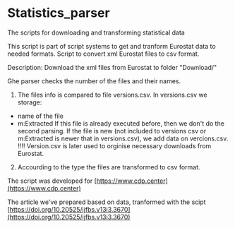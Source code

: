 # Statistics_parser
The scripts for downloading and transforming statistical data

This script is part of script systems to get and tranform Eurostat data to needed formats.
Script to convert xml Eurostat files to csv format.

Description:
Download the xml files from Eurostat to folder "Download/"

Ghe parser checks the number of the files and their names.
1) The files info is compared to file versions.csv.
In versions.csv we storage:
- name of the file
- m:Extracted 
If this file is already executed before, then we don't do the second parsing.
If the file is new (not included to versions csv or m:Extracted  is newer that in versions.csv), we add data on vercions.csv.
!!!! Version.csv is later used to orginise necessary downloads from Eurostat.

2) Accourding to the type the files are transformed to csv format.

The script was developed for [https://www.cdp.center](https://www.cdp.center)

The article we've prepared based on data, tranformed with the scipt [https://doi.org/10.20525/ijfbs.v13i3.3670](https://doi.org/10.20525/ijfbs.v13i3.3670)
